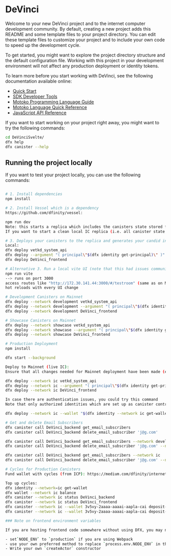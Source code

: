 # DeVinci

Welcome to your new DeVinci project and to the internet computer development community. By default, creating a new project adds this README and some template files to your project directory. You can edit these template files to customize your project and to include your own code to speed up the development cycle.

To get started, you might want to explore the project directory structure and the default configuration file. Working with this project in your development environment will not affect any production deployment or identity tokens.

To learn more before you start working with DeVinci, see the following documentation available online:

- [Quick Start](https://sdk.dfinity.org/docs/quickstart/quickstart-intro.html)
- [SDK Developer Tools](https://sdk.dfinity.org/docs/developers-guide/sdk-guide.html)
- [Motoko Programming Language Guide](https://sdk.dfinity.org/docs/language-guide/motoko.html)
- [Motoko Language Quick Reference](https://sdk.dfinity.org/docs/language-guide/language-manual.html)
- [JavaScript API Reference](https://erxue-5aaaa-aaaab-qaagq-cai.raw.ic0.app)

If you want to start working on your project right away, you might want to try the following commands:

```bash
cd DeVinciSvelte/
dfx help
dfx canister --help
```

## Running the project locally

If you want to test your project locally, you can use the following commands:

```bash

# 1. Install dependencies
npm install

# 2. Install Vessel which is a dependency
https://github.com/dfinity/vessel:

npm run dev
Note: this starts a replica which includes the canisters state stored from previous sessions.
If you want to start a clean local IC replica (i.e. all canister state is erased) run instead: npm run erase-replica

# 3. Deploys your canisters to the replica and generates your candid interface
Local:
dfx deploy vetkd_system_api
dfx deploy --argument "( principal\"$(dfx identity get-principal)\" )" DeVinci_backend
dfx deploy DeVinci_frontend

# Alternative 3. Run a local vite UI (note that this had issues communicating to the backend canister for some setups in the past)
npm run vite
--> runs on port 3000
access routes like "http://172.30.141.44:3000/#/testroom" (same as on Mainnet)
hot reloads with every UI change

# Development Canisters on Mainnet
dfx deploy --network development vetkd_system_api
dfx deploy --network development --argument "( principal\"$(dfx identity get-principal)\" )" DeVinci_backend
dfx deploy --network development DeVinci_frontend

# Showcase Canisters on Mainnet
dfx deploy --network showcase vetkd_system_api
dfx deploy --network showcase --argument "( principal\"$(dfx identity get-principal)\" )" DeVinci_backend
dfx deploy --network showcase DeVinci_frontend

# Production Deployment
npm install

dfx start --background

Deploy to Mainnet (live IC):
Ensure that all changes needed for Mainnet deployment have been made (e.g. define HOST in store.ts)

dfx deploy --network ic vetkd_system_api
dfx deploy --network ic --argument "( principal\"$(dfx identity get-principal)\" )" DeVinci_backend
dfx deploy --network ic DeVinci_frontend

In case there are authentication issues, you could try this command
Note that only authorized identities which are set up as canister controllers may deploy the production canisters

dfx deploy --network ic --wallet "$(dfx identity --network ic get-wallet)"

# Get and delete Email Subscribers
dfx canister call DeVinci_backend get_email_subscribers
dfx canister call DeVinci_backend delete_email_subscriber 'j@g.com'

dfx canister call DeVinci_backend get_email_subscribers --network development
dfx canister call DeVinci_backend delete_email_subscriber 'j@g.com' --network development

dfx canister call DeVinci_backend get_email_subscribers --network ic
dfx canister call DeVinci_backend delete_email_subscriber 'j@g.com' --network ic

# Cycles for Production Canisters
Fund wallet with cycles (from ICP): https://medium.com/dfinity/internet-computer-basics-part-3-funding-a-cycles-wallet-a724efebd111

Top up cycles:
dfx identity --network=ic get-wallet
dfx wallet --network ic balance
dfx canister --network ic status DeVinci_backend
dfx canister --network ic status DeVinci_frontend
dfx canister --network ic --wallet 3v5vy-2aaaa-aaaai-aapla-cai deposit-cycles 3000000000000 DeVinci_backend
dfx canister --network ic --wallet 3v5vy-2aaaa-aaaai-aapla-cai deposit-cycles 300000000000 DeVinci_frontend

### Note on frontend environment variables

If you are hosting frontend code somewhere without using DFX, you may need to make one of the following adjustments to ensure your project does not fetch the root key in production:

- set`NODE_ENV` to `production` if you are using Webpack
- use your own preferred method to replace `process.env.NODE_ENV` in the autogenerated declarations
- Write your own `createActor` constructor
